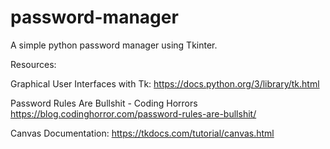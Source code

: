# password-manager
 A simple python password manager using Tkinter.


Resources: 

Graphical User Interfaces with Tk:
https://docs.python.org/3/library/tk.html

Password Rules Are Bullshit - Coding Horrors
https://blog.codinghorror.com/password-rules-are-bullshit/

Canvas Documentation:
https://tkdocs.com/tutorial/canvas.html